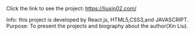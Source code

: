 Click the link to see the project:
https://liuxin02.com/

Info: this project is developed by React.js, HTML5,CSS3,and JAVASCRIPT.
Purpose: To present the projects and biography about the author(Xin Liu).

